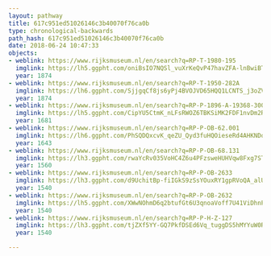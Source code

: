 ```yaml
---
layout: pathway
title: 617c951ed51026146c3b40070f76ca0b
type: chronological-backwards
path_hash: 617c951ed51026146c3b40070f76ca0b
date: 2018-06-24 10:47:33
objects:
- weblink: https://www.rijksmuseum.nl/en/search?q=RP-T-1980-195
  imglink: https://lh5.ggpht.com/oniBsIO7NQSl_vuXrKeQvP47havZFA-lnBwiBTlDxi1KCB5LRDpm-H0F6Q9A1z45Ll1WvlHyzgYLq-sI98mrse7IwKI=s200
  year: 1874
- weblink: https://www.rijksmuseum.nl/en/search?q=RP-T-1950-282A
  imglink: https://lh6.ggpht.com/SjjgqCf8js6yPj4BVOJVD65HQQ1LCNTS_j3oZVxpNsjQeMA4MTnjefaDIgYuVio15ZraInZQ9wKiw2wwo7Y2zjrn-TE=s200
  year: 1874
- weblink: https://www.rijksmuseum.nl/en/search?q=RP-P-1896-A-19368-3008
  imglink: https://lh5.ggpht.com/CipYU5CtmK_nLFsRWOZ6TBKSiMK2FDF1nvDm2RmmkNEna1oV6o7yRuXicA_0yx6w9L3TOB5KibnMH8vfRmhmHDfsPg=s200
  year: 1681
- weblink: https://www.rijksmuseum.nl/en/search?q=RP-P-OB-62.001
  imglink: https://lh6.ggpht.com/PhSQDQxcvK_qeZU_Qyd3fuHQOieseRd4AHKNDq6s6FCfqCc6w-VIAE-PhzHQFm2Qq_i0e0trwrLT8qBHwDj00M_QvA=s200
  year: 1643
- weblink: https://www.rijksmuseum.nl/en/search?q=RP-P-OB-68.131
  imglink: https://lh3.ggpht.com/rwaYcRv035VoHC4Z6u4PFzsweHUHVqw8Fxg7STpBgu7Qe6UAgEBxvfdLCuQStlnDV0RDLe-ovsrzO2zf0_X9US-jiVqV=s200
  year: 1560
- weblink: https://www.rijksmuseum.nl/en/search?q=RP-P-OB-2633
  imglink: https://lh3.ggpht.com/d9UchitBp-fiIGkS9zSsYOuxRY1gpRVoQA_alUfPI1K4eHF6rjO3HwD6rgvH8GXbLGhf4_bOWPm8qO1mtst6iiC7m9Zu=s200
  year: 1540
- weblink: https://www.rijksmuseum.nl/en/search?q=RP-P-OB-2632
  imglink: https://lh5.ggpht.com/XWwNOhmD6q2btufGt6U3qnoaVoff7U41ViDhnPDNHKTYyzVuynD0BDMjjSy9yGP1xYps1af1TsXM-Q-jfVRG4ZMoqZA=s200
  year: 1540
- weblink: https://www.rijksmuseum.nl/en/search?q=RP-P-H-Z-127
  imglink: https://lh3.ggpht.com/tjZXf5YY-GQ7PkfDSEd6Vq_tuggDS5hMYYuW0RmQV89fiRLo0gyMVKeL5bwDNCUwSyZxAa1R3w6-8XjB0EqyevG94Q=s200
  year: 1540

---
```

